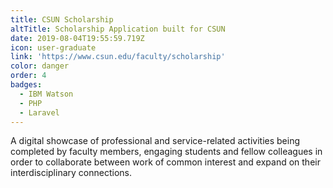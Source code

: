 ```yaml
---
title: CSUN Scholarship
altTitle: Scholarship Application built for CSUN
date: 2019-08-04T19:55:59.719Z
icon: user-graduate
link: 'https://www.csun.edu/faculty/scholarship'
color: danger
order: 4
badges:
  - IBM Watson
  - PHP
  - Laravel
---
```

A digital showcase of professional and service-related activities being completed by faculty members, engaging students and fellow colleagues in order to collaborate between work of common interest and expand on their interdisciplinary connections.
